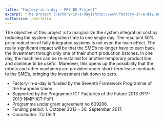 ```yaml
---
title: "Factory-in-a-day - FP7 EU Project"
excerpt: "The project [Factory-in-a-day](http://www.factory-in-a-day.eu/) aims at improving the competitiveness of European manufacturing SMEs by removing the primary obstacle for robot automation: installation time and installation cost. <br/><img src='http://www.factory-in-a-day.eu/wp-content/uploads/2017/06/Factory-in-a-day_banner-1170x424.jpg'>"
collection: portfolio
---
```


The objective of this project is to marginalize the system integration cost by reducing the system integration time to one single day. The resultant 50% price reduction of fully integrated systems is not even the main effect. The really significant impact will be that the SME’s no longer have to earn back the investment through only one of their short production batches. In one day, the machines can be re-installed for another temporary product line and continue to be useful. Moreover, this opens up the possibility that the robots and other machinery are provided under short-term lease contracts to the SME’s, bringing the investment risk down to zero.

- Factory-in-a-day is funded by the Seventh Framework Programme of the European Union.
- Supported by the Programme ICT Factories of the Future 2013 (FP7-2013-NMP-ICT-FoF).
- Programme under grant agreement no 609206.
- Funding period: 1. October 2013 – 30. September 2017.
- Coordinator: TU Delft
